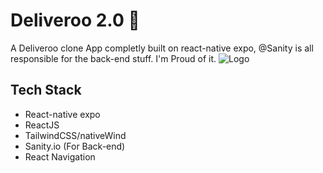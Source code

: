 
# Deliveroo 2.0 🚀

A Deliveroo clone App completly built on react-native expo, @Sanity is all responsible for the back-end stuff. 
I'm Proud of it.
![Logo](https://links.papareact.com/wru)

## Tech Stack

- React-native expo
- ReactJS
- TailwindCSS/nativeWind
- Sanity.io (For Back-end)
- React Navigation



